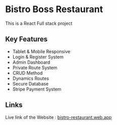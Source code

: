 
# Bistro Boss Restaurant 

This is a React Full stack project


## Key Features

 - Tablet & Mobile Responsive
 - Login & Register System 
 - Admin Dashboard
 - Private Route System
 - CRUD Method
 - Dynamics Routes
 - Secure Database
 - Stripe Payment System
 

## Links

Live link of the Website :  [bistro-restaurant.web.app](https://bistro-restaurant-a4f98.web.app/)




